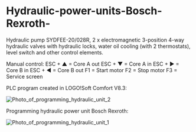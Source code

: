 # Hydraulic-power-units-Bosch-Rexroth-

Hydraulic pump SYDFEE-20/028R, 2 x electromagnetic 3-position 4-way hydraulic valves with hydraulic locks, water oil cooling (with 2 thermostats), level switch and other control elements.

Manual control:
ESC + ▲ = Core A out
ESC + ▼ = Core A in
ESC + ► = Core B in
ESC + ◄ = Core B out
F1 = Start motor
F2 = Stop motor
F3 = Service screen

PLC program created in LOGO!Soft Comfort V8.3:

![Photo_of_programming_hydraulic_unit_2](https://github.com/IvanZeman/Hydraulic-power-units-Bosch-Rexrot-LOGO-Soft-Comfort-V8.3/assets/142148101/8852a7ea-7519-4977-9e71-1307fd95477a)

Programming hydraulic power unit Bosch Rexroth:

![Photo_of_programming_hydraulic_unit_1](https://github.com/IvanZeman/Hydraulic-power-units-Bosch-Rexrot-LOGO-Soft-Comfort-V8.3/assets/142148101/23ff7a1d-e3b3-4e46-bcb4-32ec7d1ccd38)

